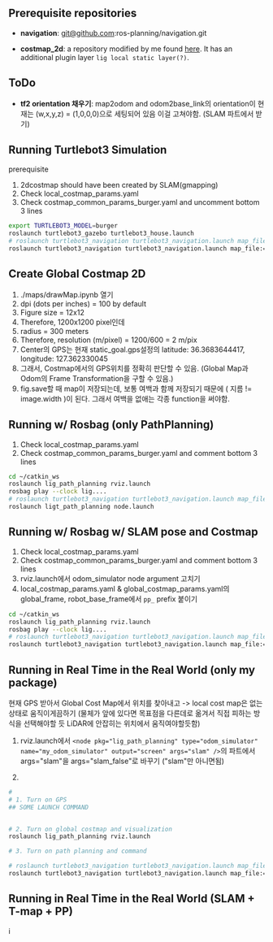 ## Prerequisite repositories

* **navigation**: git@github.com:ros-planning/navigation.git

* **costmap_2d**: a repository modified by me found [here](). It has an additional plugin layer `lig local static layer(?)`.



## ToDo

* **tf2 orientation 채우기**: map2odom and odom2base_link의 orientation이 현재는 (w,x,y,z) = (1,0,0,0)으로 세팅되어 있음 이걸 고쳐야함. (SLAM 파트에서 받기)


## Running Turtlebot3 Simulation

prerequisite

1. 2dcostmap should have been created by SLAM(gmapping) 
2. Check local_costmap_params.yaml
3. Check costmap_common_params_burger.yaml and uncomment bottom 3 lines

```sh
export TURTLEBOT3_MODEL=burger
roslaunch turtlebot3_gazebo turtlebot3_house.launch
# roslaunch turtlebot3_navigation turtlebot3_navigation.launch map_file:=$HOME/map.yaml #$HOME is where map.yaml is saved
roslaunch turtlebot3_navigation turtlebot3_navigation.launch map_file:=/home/suhu/map.yaml #$HOME is where map.yaml is saved
```

## Create Global Costmap 2D 

1. ./maps/drawMap.ipynb 열기 
2. dpi (dots per inches) = 100 by default
3. Figure size = 12x12
4. Therefore, 1200x1200 pixel인데
5. radius = 300 meters
6. Therefore, resolution (m/pixel) = 1200/600 = 2 m/pix
7. Center의 GPS는 현재 static_goal.gps설정의 latitude: 36.3683644417, longitude: 127.362330045
8. 그래서, Costmap에서의 GPS위치를 정확히 판단할 수 있음. (Global Map과 Odom의 Frame Transformation을 구할 수 있음.)
9. fig.save할 때 map이 저장되는데, 보통 여백과 함께 저장되기 때문에 ( 지름 != image.width )이 된다. 그래서 여백을 없애는 각종 function을 써야함.


## Running w/ Rosbag (only PathPlanning)

1. Check local_costmap_params.yaml
2. Check costmap_common_params_burger.yaml and comment bottom 3 lines

```sh
cd ~/catkin_ws
roslaunch lig_path_planning rviz.launch
rosbag play --clock lig....
# roslaunch turtlebot3_navigation turtlebot3_navigation.launch map_file:=$HOME/map.yaml #$HOME is where map.yaml is saved
roslaunch ligt_path_planning node.launch
```

## Running w/ Rosbag w/ SLAM pose and Costmap 

1. Check local_costmap_params.yaml
2. Check costmap_common_params_burger.yaml and comment bottom 3 lines
3. rviz.launch에서 odom_simulator node argument 고치기
4. local_costmap_params.yaml & global_costmap_params.yaml의 global_frame, robot_base_frame에서 `pp_` prefix 붙이기
```sh
cd ~/catkin_ws
roslaunch lig_path_planning rviz.launch
rosbag play --clock lig....
# roslaunch turtlebot3_navigation turtlebot3_navigation.launch map_file:=$HOME/map.yaml #$HOME is where map.yaml is saved
roslaunch turtlebot3_navigation turtlebot3_navigation.launch map_file:=/home/suhu/map.yaml #$HOME is where map.yaml is saved
```


## Running in Real Time in the Real World (only my package)

현재 GPS 받아서 Global Cost Map에서 위치를 찾아내고 -> local cost map은 없는 상태로 움직이게끔하기 (물체가 앞에 있다면 목표점을 다른데로 옮겨서 직접 피하는 방식을 선택해야할 듯 LiDAR에 안잡히는 위치에서 움직여야할듯함)

1. rviz.launch에서 `<node pkg="lig_path_planning" type="odom_simulator" name="my_odom_simulator" output="screen" args="slam" />`의 파트에서 args="slam"을 args="slam_false"로 바꾸기 ("slam"만 아니면됨)

2.

```sh
# 
# 1. Turn on GPS
## SOME LAUNCH COMMAND


# 2. Turn on global costmap and visualization
roslaunch lig_path_planning rviz.launch

# 3. Turn on path planning and command

# roslaunch turtlebot3_navigation turtlebot3_navigation.launch map_file:=$HOME/map.yaml #$HOME is where map.yaml is saved
roslaunch turtlebot3_navigation turtlebot3_navigation.launch map_file:=/home/suhu/map.yaml #$HOME is where map.yaml is saved
```

## Running in Real Time in the Real World (SLAM + T-map + PP)
i
